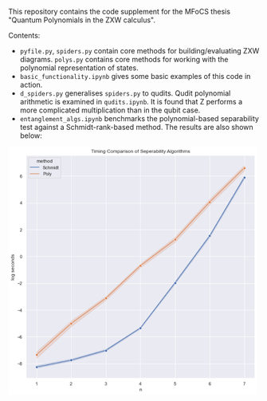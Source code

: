 

This repository contains the code supplement for the MFoCS thesis "Quantum Polynomials in the ZXW calculus". 

Contents:
- `pyfile.py`, `spiders.py` contain core methods for building/evaluating ZXW diagrams. `polys.py` contains core methods for working with the polynomial representation of states.
- `basic_functionality.ipynb` gives some basic examples of this code in action.
- `d_spiders.py` generalises `spiders.py` to qudits. Qudit polynomial arithmetic is examined in `qudits.ipynb`. It is found that Z performs a more complicated multiplication than in the qubit case.
- `entanglement_algs.ipynb` benchmarks the polynomial-based separability test against a Schmidt-rank-based method. The results are also shown below:

<img src="graph.png" width="500">
